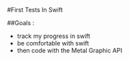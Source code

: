 #First Tests In Swift

##Goals :
- track my progress in swift
- be comfortable with swift
- then code with the Metal Graphic API
